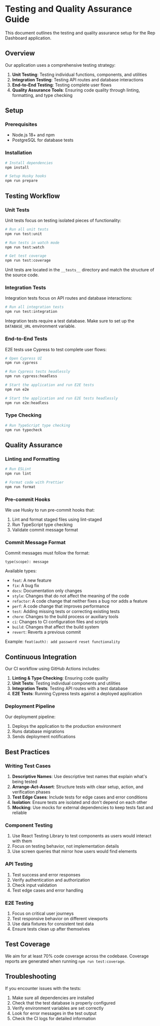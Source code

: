 # Testing and Quality Assurance Guide

This document outlines the testing and quality assurance setup for the Rep Dashboard application.

## Overview

Our application uses a comprehensive testing strategy:

1. **Unit Testing**: Testing individual functions, components, and utilities
2. **Integration Testing**: Testing API routes and database interactions
3. **End-to-End Testing**: Testing complete user flows
4. **Quality Assurance Tools**: Ensuring code quality through linting, formatting, and type checking

## Setup

### Prerequisites

- Node.js 18+ and npm
- PostgreSQL for database tests

### Installation

```bash
# Install dependencies
npm install

# Setup Husky hooks
npm run prepare
```

## Testing Workflow

### Unit Tests

Unit tests focus on testing isolated pieces of functionality:

```bash
# Run all unit tests
npm run test:unit

# Run tests in watch mode
npm run test:watch

# Get test coverage
npm run test:coverage
```

Unit tests are located in the `__tests__` directory and match the structure of the source code.

### Integration Tests

Integration tests focus on API routes and database interactions:

```bash
# Run all integration tests
npm run test:integration
```

Integration tests require a test database. Make sure to set up the `DATABASE_URL` environment variable.

### End-to-End Tests

E2E tests use Cypress to test complete user flows:

```bash
# Open Cypress UI
npm run cypress

# Run Cypress tests headlessly
npm run cypress:headless

# Start the application and run E2E tests
npm run e2e

# Start the application and run E2E tests headlessly
npm run e2e:headless
```

### Type Checking

```bash
# Run TypeScript type checking
npm run typecheck
```

## Quality Assurance

### Linting and Formatting

```bash
# Run ESLint
npm run lint

# Format code with Prettier
npm run format
```

### Pre-commit Hooks

We use Husky to run pre-commit hooks that:

1. Lint and format staged files using lint-staged
2. Run TypeScript type checking
3. Validate commit message format

### Commit Message Format

Commit messages must follow the format:

```
type(scope): message
```

Available types:

- `feat`: A new feature
- `fix`: A bug fix
- `docs`: Documentation only changes
- `style`: Changes that do not affect the meaning of the code
- `refactor`: A code change that neither fixes a bug nor adds a feature
- `perf`: A code change that improves performance
- `test`: Adding missing tests or correcting existing tests
- `chore`: Changes to the build process or auxiliary tools
- `ci`: Changes to CI configuration files and scripts
- `build`: Changes that affect the build system
- `revert`: Reverts a previous commit

Example: `feat(auth): add password reset functionality`

## Continuous Integration

Our CI workflow using GitHub Actions includes:

1. **Linting & Type Checking**: Ensuring code quality
2. **Unit Tests**: Testing individual components and utilities
3. **Integration Tests**: Testing API routes with a test database
4. **E2E Tests**: Running Cypress tests against a deployed application

### Deployment Pipeline

Our deployment pipeline:

1. Deploys the application to the production environment
2. Runs database migrations
3. Sends deployment notifications

## Best Practices

### Writing Test Cases

1. **Descriptive Names**: Use descriptive test names that explain what's being tested
2. **Arrange-Act-Assert**: Structure tests with clear setup, action, and verification phases
3. **Test Edge Cases**: Include tests for edge cases and error conditions
4. **Isolation**: Ensure tests are isolated and don't depend on each other
5. **Mocking**: Use mocks for external dependencies to keep tests fast and reliable

### Component Testing

1. Use React Testing Library to test components as users would interact with them
2. Focus on testing behavior, not implementation details
3. Use screen queries that mirror how users would find elements

### API Testing

1. Test success and error responses
2. Verify authentication and authorization
3. Check input validation
4. Test edge cases and error handling

### E2E Testing

1. Focus on critical user journeys
2. Test responsive behavior on different viewports
3. Use data fixtures for consistent test data
4. Ensure tests clean up after themselves

## Test Coverage

We aim for at least 70% code coverage across the codebase. Coverage reports are generated when running `npm run test:coverage`.

## Troubleshooting

If you encounter issues with the tests:

1. Make sure all dependencies are installed
2. Check that the test database is properly configured
3. Verify environment variables are set correctly
4. Look for error messages in the test output
5. Check the CI logs for detailed information
